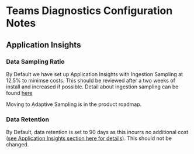 # Teams Diagnostics Configuration Notes

## Application Insights

### Data Sampling Ratio
By Default we have set up Application Insights with Ingestion Sampling at 12.5% to minimse costs. This should be reviewed after a two weeks of install and increased if possible. Detail about ingestion sampling can be found [here](https://docs.microsoft.com/en-us/azure/azure-monitor/app/sampling#ingestion-sampling)

Moving to Adaptive Sampling is in the product roadmap.

### Data Retention
By Default, data retention is set to 90 days as this incurrs no additional cost ([see Application Insights section here for details](https://azure.microsoft.com/en-gb/pricing/details/monitor/)). This should not be changed.
